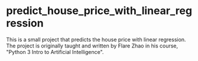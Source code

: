 # predict_house_price_with_linear_regression
This is a small project that predicts the house price with linear regression. The project is originally taught and written by Flare Zhao in his course, "Python 3 Intro to Artificial Intelligence".
